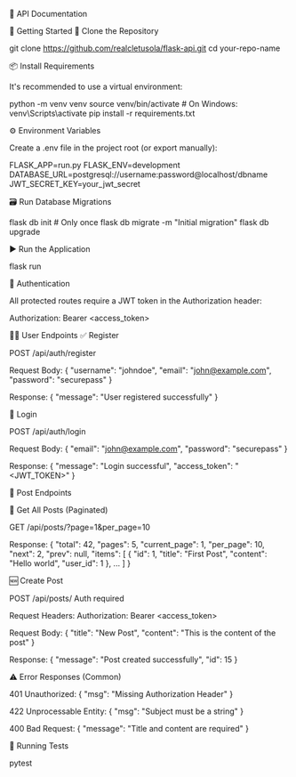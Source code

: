 📘 API Documentation

🚀 Getting Started
🧾 Clone the Repository

git clone https://github.com/realcletusola/flask-api.git
cd your-repo-name

📦 Install Requirements

It's recommended to use a virtual environment:

python -m venv venv
source venv/bin/activate  # On Windows: venv\Scripts\activate
pip install -r requirements.txt

⚙️ Environment Variables

Create a .env file in the project root (or export manually):

FLASK_APP=run.py
FLASK_ENV=development
DATABASE_URL=postgresql://username:password@localhost/dbname
JWT_SECRET_KEY=your_jwt_secret

🗃️ Run Database Migrations

flask db init      # Only once
flask db migrate -m "Initial migration"
flask db upgrade

▶️ Run the Application

flask run


🔐 Authentication

All protected routes require a JWT token in the Authorization header:

Authorization: Bearer <access_token>

🧑‍💻 User Endpoints
✅ Register

POST /api/auth/register

Request Body:
{
  "username": "johndoe",
  "email": "john@example.com",
  "password": "securepass"
}

Response:
{
  "message": "User registered successfully"
}

🔐 Login

POST /api/auth/login

Request Body:
{
  "email": "john@example.com",
  "password": "securepass"
}

Response:
{
  "message": "Login successful",
  "access_token": "<JWT_TOKEN>"
}

📝 Post Endpoints

📄 Get All Posts (Paginated)

GET /api/posts/?page=1&per_page=10

Response:
{
  "total": 42,
  "pages": 5,
  "current_page": 1,
  "per_page": 10,
  "next": 2,
  "prev": null,
  "items": [
    {
      "id": 1,
      "title": "First Post",
      "content": "Hello world",
      "user_id": 1
    },
    ...
  ]
}

🆕 Create Post

POST /api/posts/
Auth required

Request Headers:
Authorization: Bearer <access_token>

Request Body:
{
  "title": "New Post",
  "content": "This is the content of the post"
}

Response:
{
  "message": "Post created successfully",
  "id": 15
}

⚠️ Error Responses (Common)

401 Unauthorized:
{
  "msg": "Missing Authorization Header"
}

422 Unprocessable Entity:
{
  "msg": "Subject must be a string"
}

400 Bad Request:
{
  "message": "Title and content are required"
}

🧪 Running Tests

pytest
